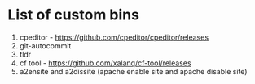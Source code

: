 # List of custom bins

1. cpeditor - https://github.com/cpeditor/cpeditor/releases
2. git-autocommit
3. tldr
4. cf tool - https://github.com/xalanq/cf-tool/releases
5. a2ensite and a2dissite (apache enable site and apache disable site)
